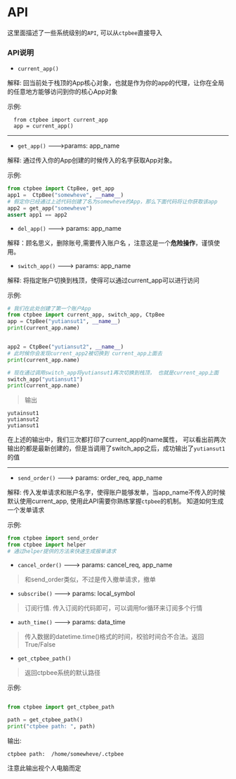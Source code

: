 # API 

这里面描述了一些系统级别的`API`, 可以从`ctpbee`直接导入

### API说明
- `current_app()`

解释: 回当前处于栈顶的App核心对象，也就是作为你的app的代理，让你在全局的任意地方能够访问到你的核心App对象

示例:
```
  from ctpbee import current_app
  app = current_app()
```
---

- `get_app()` --->params: app_name

解释: 通过传入你的App创建的时候传入的名字获取App对象。

示例:
```python
from ctpbee import CtpBee, get_app
app1 =  CtpBee("somewheve", __name__)
# 假定你已经通过上述代码创建了名为somewheve的App，那么下面代码将让你获取该app
app2 = get_app("somewheve")
assert app1 == app2
```


- `del_app()` ---> params: app_name

解释：顾名思义，删除账号,需要传入账户名 ，注意这是一个**危险操作**，谨慎使用。


- `switch_app()` ---> params: app_name

解释: 将指定账户切换到栈顶，使得可以通过current_app可以进行访问

示例:
```python
# 我们在此处创建了第一个账户App
from ctpbee import current_app, switch_app, CtpBee
app = CtpBee("yutiansut1", __name__)
print(current_app.name)


app2 = CtpBee("yutiansut2", __name__)
# 此时候你会发现current_app2被切换到 current_app上面去
print(current_app.name)

# 现在通过调用switch_app将yutiansut1再次切换到栈顶， 也就是current_app上面
switch_app("yutiansut1")
print(current_app.name)
```
> 输出

```textmate
yutainsut1
yutiansut2
yutiansut1
```

在上述的输出中，我们三次都打印了current_app的name属性， 可以看出前两次输出的都是最新创建的，但是当调用了switch_app之后，成功输出了`yutiansut1`的值


--- 

- `send_order()` ---> params: order_req, app_name

解释: 传入发单请求和账户名字，使得账户能够发单，当app_name不传入的时候默认使用current_app, 使用此API需要你熟练掌握`ctpbee`的机制。
知道如何生成一个发单请求

示例:
```python
from ctpbee import send_order 
from ctpbee import helper
# 通过helper提供的方法来快速生成报单请求

```

- `cancel_order()` ---> params: cancel_req, app_name
> 和send_order类似，不过是传入撤单请求，撤单 

- `subscribe()` ---> params: local_symbol
> 订阅行情. 传入订阅的代码即可，可以调用for循环来订阅多个行情

- `auth_time()` ---> params: data_time
> 传入数据的datetime.time()格式的时间，校验时间合不合法。返回True/False

- `get_ctpbee_path()`
> 返回ctpbee系统的默认路径 

示例:
```python

from ctpbee import get_ctpbee_path

path = get_ctpbee_path()
print("ctpbee path: ", path)
```

输出:

```textmate
ctpbee path:  /home/somewheve/.ctpbee
```
注意此输出视个人电脑而定